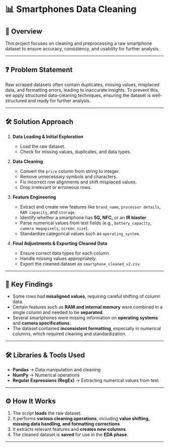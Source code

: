 # 📊 Smartphones Data Cleaning  

## 📝 Overview  
This project focuses on cleaning and preprocessing a raw smartphone dataset to ensure accuracy, consistency, and usability for further analysis.

---

## ❓ Problem Statement   
Raw scraped datasets often contain duplicates, missing values, misplaced data, and formatting errors, leading to inaccurate insights. To prevent this, we apply structured data-cleaning techniques, ensuring the dataset is well-structured and ready for further analysis. 

---

## 🛠️ Solution Approach  
1. **Data Loading & Initial Exploration**  
   - Load the raw dataset.  
   - Check for missing values, duplicates, and data types.  

2. **Data Cleaning**  
   - Convert the `price` column from string to integer.  
   - Remove unnecessary symbols and characters.  
   - Fix incorrect row alignments and shift misplaced values.  
   - Drop irrelevant or erroneous rows.  

3. **Feature Engineering**  
   - Extract and create new features like `brand_name`, `processor details`, `RAM capacity`, and `storage`.  
   - Identify whether a smartphone has **5G, NFC,** or an **IR blaster**.  
   - Parse numerical values from text fields (e.g., `battery_capacity`, `camera megapixels`, `screen_size`).  
   - Standardize categorical values such as `operating_system`.  

4. **Final Adjustments & Exporting Cleaned Data**  
   - Ensure correct data types for each column.  
   - Handle missing values appropriately.  
   - Export the cleaned dataset as `smartphone_cleaned_v2.csv`.  

---

## 🔑 Key Findings  
- Some rows had **misaligned values**, requiring careful shifting of column data.  
- Certain features such as **RAM and internal memory** were combined in a single column and needed to be **separated**.  
- Several smartphones were missing information on **operating systems** and **camera specifications**.  
- The dataset contained **inconsistent formatting**, especially in numerical columns, which required cleaning and standardization.  

---

## 🛠️ Libraries & Tools Used  
- **Pandas** → Data manipulation and cleaning  
- **NumPy** → Numerical operations  
- **Regular Expressions (RegEx)** → Extracting numerical values from text  

---

## ⚙️ How It Works  
1. The script **loads** the raw dataset.  
2. It performs **various cleaning operations**, including **value shifting, missing data handling, and formatting corrections**.  
3. It extracts relevant features and **creates new columns**.  
4. The cleaned dataset is **saved** for use in the **EDA phase**.  

---

